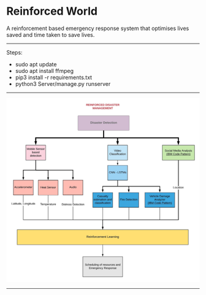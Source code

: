 # Reinforced World

A reinforcement based emergency response system that optimises lives saved and time taken to save lives.

---
Steps:  
- sudo apt update  
- sudo apt install ffmpeg  
- pip3 install -r requirements.txt  
- python3 Server/manage.py runserver  
---

![](Images/flow.jpeg)

---
 
